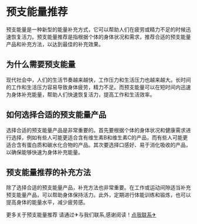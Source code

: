 # 预支能量推荐

预支能量是一种新型的能量补充方式，它可以帮助人们在疲劳或精力不足的时候迅速恢复活力。预支能量推荐是指根据个体的身体状况和需求，推荐合适的预支能量产品和补充方法，以达到最佳的补充效果。

## 为什么需要预支能量

现代社会中，人们的生活节奏越来越快，工作压力和生活压力也越来越大。长时间的工作和生活压力容易导致身体疲劳，精力不足。而预支能量可以在短时间内迅速为身体补充能量，帮助人们快速恢复活力，提高工作和生活效率。

## 如何选择合适的预支能量产品

选择合适的预支能量产品是非常重要的。首先要根据个体的身体状况和健康需求进行选择，例如有些人可能更适合含有维生素B和维生素C的产品，而有些人可能更适合含有蛋白质和碳水化合物的产品。其次要选择口感好、易于消化吸收的产品，以确保能够快速为身体补充能量。

## 预支能量推荐的补充方法

除了选择合适的预支能量产品，补充方法也非常重要。在工作或运动间隙适当补充预支能量产品，可以帮助身体保持活力。此外，定期进行体能训练和锻炼，也可以提高身体的能量水平，减少疲劳感。

更多关于预支能量推荐 请通过✈与我们联系,感谢阅读！[点我联系✈](https://us.G208.com)